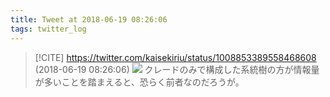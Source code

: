 ```yaml
---
title: Tweet at 2018-06-19 08:26:06
tags: twitter_log
---
```


> [!CITE] https://twitter.com/kaisekiriu/status/1008853389558468608 (2018-06-19 08:26:06)
> ![](https://twitter.com/kaisekiriu/status/1008853389558468608)
> クレードのみで構成した系統樹の方が情報量が多いことを踏まえると、恐らく前者なのだろうが。
